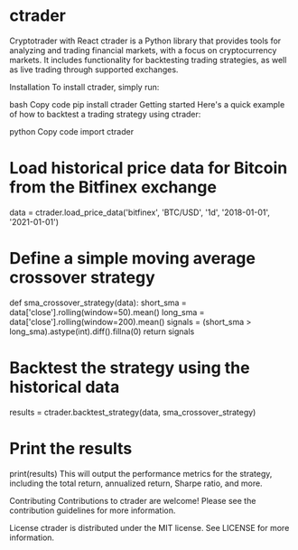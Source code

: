 # ctrader
Cryptotrader with React
ctrader is a Python library that provides tools for analyzing and trading financial markets, with a focus on cryptocurrency markets. It includes functionality for backtesting trading strategies, as well as live trading through supported exchanges.

Installation
To install ctrader, simply run:

bash
Copy code
pip install ctrader
Getting started
Here's a quick example of how to backtest a trading strategy using ctrader:

python
Copy code
import ctrader

# Load historical price data for Bitcoin from the Bitfinex exchange
data = ctrader.load_price_data('bitfinex', 'BTC/USD', '1d', '2018-01-01', '2021-01-01')

# Define a simple moving average crossover strategy
def sma_crossover_strategy(data):
    short_sma = data['close'].rolling(window=50).mean()
    long_sma = data['close'].rolling(window=200).mean()
    signals = (short_sma > long_sma).astype(int).diff().fillna(0)
    return signals

# Backtest the strategy using the historical data
results = ctrader.backtest_strategy(data, sma_crossover_strategy)

# Print the results
print(results)
This will output the performance metrics for the strategy, including the total return, annualized return, Sharpe ratio, and more.

Contributing
Contributions to ctrader are welcome! Please see the contribution guidelines for more information.

License
ctrader is distributed under the MIT license. See LICENSE for more information.
